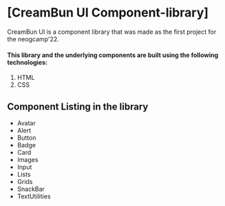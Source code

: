 # [CreamBun UI Component-library]

CreamBun UI is a component library that was made as the first project for the neogcamp'22.

#### This library and the underlying components are built using the following technologies:

1. HTML
2. CSS

## Component Listing in the library
- Avatar
- Alert
- Button
- Badge
- Card
- Images
- Input
- Lists
- Grids
- SnackBar
- TextUtilities
